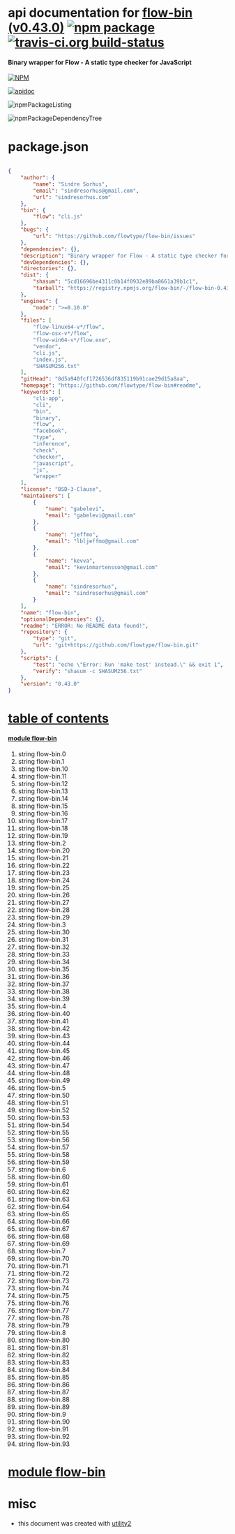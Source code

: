 # api documentation for  [flow-bin (v0.43.0)](https://github.com/flowtype/flow-bin#readme)  [![npm package](https://img.shields.io/npm/v/npmdoc-flow-bin.svg?style=flat-square)](https://www.npmjs.org/package/npmdoc-flow-bin) [![travis-ci.org build-status](https://api.travis-ci.org/npmdoc/node-npmdoc-flow-bin.svg)](https://travis-ci.org/npmdoc/node-npmdoc-flow-bin)
#### Binary wrapper for Flow - A static type checker for JavaScript

[![NPM](https://nodei.co/npm/flow-bin.png?downloads=true)](https://www.npmjs.com/package/flow-bin)

[![apidoc](https://npmdoc.github.io/node-npmdoc-flow-bin/build/screenCapture.buildNpmdoc.browser._2Fhome_2Ftravis_2Fbuild_2Fnpmdoc_2Fnode-npmdoc-flow-bin_2Ftmp_2Fbuild_2Fapidoc.html.png)](https://npmdoc.github.io/node-npmdoc-flow-bin/build/apidoc.html)

![npmPackageListing](https://npmdoc.github.io/node-npmdoc-flow-bin/build/screenCapture.npmPackageListing.svg)

![npmPackageDependencyTree](https://npmdoc.github.io/node-npmdoc-flow-bin/build/screenCapture.npmPackageDependencyTree.svg)



# package.json

```json

{
    "author": {
        "name": "Sindre Sorhus",
        "email": "sindresorhus@gmail.com",
        "url": "sindresorhus.com"
    },
    "bin": {
        "flow": "cli.js"
    },
    "bugs": {
        "url": "https://github.com/flowtype/flow-bin/issues"
    },
    "dependencies": {},
    "description": "Binary wrapper for Flow - A static type checker for JavaScript",
    "devDependencies": {},
    "directories": {},
    "dist": {
        "shasum": "5cd16696be4311c0b14f0932e89ba8661a39b1c1",
        "tarball": "https://registry.npmjs.org/flow-bin/-/flow-bin-0.43.0.tgz"
    },
    "engines": {
        "node": ">=0.10.0"
    },
    "files": [
        "flow-linux64-v*/flow",
        "flow-osx-v*/flow",
        "flow-win64-v*/flow.exe",
        "vendor",
        "cli.js",
        "index.js",
        "SHASUM256.txt"
    ],
    "gitHead": "8d5a940fcf1726536df835119b91cae29d15a8aa",
    "homepage": "https://github.com/flowtype/flow-bin#readme",
    "keywords": [
        "cli-app",
        "cli",
        "bin",
        "binary",
        "flow",
        "facebook",
        "type",
        "inference",
        "check",
        "checker",
        "javascript",
        "js",
        "wrapper"
    ],
    "license": "BSD-3-Clause",
    "maintainers": [
        {
            "name": "gabelevi",
            "email": "gabelevi@gmail.com"
        },
        {
            "name": "jeffmo",
            "email": "lbljeffmo@gmail.com"
        },
        {
            "name": "kevva",
            "email": "kevinmartensson@gmail.com"
        },
        {
            "name": "sindresorhus",
            "email": "sindresorhus@gmail.com"
        }
    ],
    "name": "flow-bin",
    "optionalDependencies": {},
    "readme": "ERROR: No README data found!",
    "repository": {
        "type": "git",
        "url": "git+https://github.com/flowtype/flow-bin.git"
    },
    "scripts": {
        "test": "echo \"Error: Run 'make test' instead.\" && exit 1",
        "verify": "shasum -c SHASUM256.txt"
    },
    "version": "0.43.0"
}
```



# <a name="apidoc.tableOfContents"></a>[table of contents](#apidoc.tableOfContents)

#### [module flow-bin](#apidoc.module.flow-bin)
1.  string <span class="apidocSignatureSpan">flow-bin.</span>0
1.  string <span class="apidocSignatureSpan">flow-bin.</span>1
1.  string <span class="apidocSignatureSpan">flow-bin.</span>10
1.  string <span class="apidocSignatureSpan">flow-bin.</span>11
1.  string <span class="apidocSignatureSpan">flow-bin.</span>12
1.  string <span class="apidocSignatureSpan">flow-bin.</span>13
1.  string <span class="apidocSignatureSpan">flow-bin.</span>14
1.  string <span class="apidocSignatureSpan">flow-bin.</span>15
1.  string <span class="apidocSignatureSpan">flow-bin.</span>16
1.  string <span class="apidocSignatureSpan">flow-bin.</span>17
1.  string <span class="apidocSignatureSpan">flow-bin.</span>18
1.  string <span class="apidocSignatureSpan">flow-bin.</span>19
1.  string <span class="apidocSignatureSpan">flow-bin.</span>2
1.  string <span class="apidocSignatureSpan">flow-bin.</span>20
1.  string <span class="apidocSignatureSpan">flow-bin.</span>21
1.  string <span class="apidocSignatureSpan">flow-bin.</span>22
1.  string <span class="apidocSignatureSpan">flow-bin.</span>23
1.  string <span class="apidocSignatureSpan">flow-bin.</span>24
1.  string <span class="apidocSignatureSpan">flow-bin.</span>25
1.  string <span class="apidocSignatureSpan">flow-bin.</span>26
1.  string <span class="apidocSignatureSpan">flow-bin.</span>27
1.  string <span class="apidocSignatureSpan">flow-bin.</span>28
1.  string <span class="apidocSignatureSpan">flow-bin.</span>29
1.  string <span class="apidocSignatureSpan">flow-bin.</span>3
1.  string <span class="apidocSignatureSpan">flow-bin.</span>30
1.  string <span class="apidocSignatureSpan">flow-bin.</span>31
1.  string <span class="apidocSignatureSpan">flow-bin.</span>32
1.  string <span class="apidocSignatureSpan">flow-bin.</span>33
1.  string <span class="apidocSignatureSpan">flow-bin.</span>34
1.  string <span class="apidocSignatureSpan">flow-bin.</span>35
1.  string <span class="apidocSignatureSpan">flow-bin.</span>36
1.  string <span class="apidocSignatureSpan">flow-bin.</span>37
1.  string <span class="apidocSignatureSpan">flow-bin.</span>38
1.  string <span class="apidocSignatureSpan">flow-bin.</span>39
1.  string <span class="apidocSignatureSpan">flow-bin.</span>4
1.  string <span class="apidocSignatureSpan">flow-bin.</span>40
1.  string <span class="apidocSignatureSpan">flow-bin.</span>41
1.  string <span class="apidocSignatureSpan">flow-bin.</span>42
1.  string <span class="apidocSignatureSpan">flow-bin.</span>43
1.  string <span class="apidocSignatureSpan">flow-bin.</span>44
1.  string <span class="apidocSignatureSpan">flow-bin.</span>45
1.  string <span class="apidocSignatureSpan">flow-bin.</span>46
1.  string <span class="apidocSignatureSpan">flow-bin.</span>47
1.  string <span class="apidocSignatureSpan">flow-bin.</span>48
1.  string <span class="apidocSignatureSpan">flow-bin.</span>49
1.  string <span class="apidocSignatureSpan">flow-bin.</span>5
1.  string <span class="apidocSignatureSpan">flow-bin.</span>50
1.  string <span class="apidocSignatureSpan">flow-bin.</span>51
1.  string <span class="apidocSignatureSpan">flow-bin.</span>52
1.  string <span class="apidocSignatureSpan">flow-bin.</span>53
1.  string <span class="apidocSignatureSpan">flow-bin.</span>54
1.  string <span class="apidocSignatureSpan">flow-bin.</span>55
1.  string <span class="apidocSignatureSpan">flow-bin.</span>56
1.  string <span class="apidocSignatureSpan">flow-bin.</span>57
1.  string <span class="apidocSignatureSpan">flow-bin.</span>58
1.  string <span class="apidocSignatureSpan">flow-bin.</span>59
1.  string <span class="apidocSignatureSpan">flow-bin.</span>6
1.  string <span class="apidocSignatureSpan">flow-bin.</span>60
1.  string <span class="apidocSignatureSpan">flow-bin.</span>61
1.  string <span class="apidocSignatureSpan">flow-bin.</span>62
1.  string <span class="apidocSignatureSpan">flow-bin.</span>63
1.  string <span class="apidocSignatureSpan">flow-bin.</span>64
1.  string <span class="apidocSignatureSpan">flow-bin.</span>65
1.  string <span class="apidocSignatureSpan">flow-bin.</span>66
1.  string <span class="apidocSignatureSpan">flow-bin.</span>67
1.  string <span class="apidocSignatureSpan">flow-bin.</span>68
1.  string <span class="apidocSignatureSpan">flow-bin.</span>69
1.  string <span class="apidocSignatureSpan">flow-bin.</span>7
1.  string <span class="apidocSignatureSpan">flow-bin.</span>70
1.  string <span class="apidocSignatureSpan">flow-bin.</span>71
1.  string <span class="apidocSignatureSpan">flow-bin.</span>72
1.  string <span class="apidocSignatureSpan">flow-bin.</span>73
1.  string <span class="apidocSignatureSpan">flow-bin.</span>74
1.  string <span class="apidocSignatureSpan">flow-bin.</span>75
1.  string <span class="apidocSignatureSpan">flow-bin.</span>76
1.  string <span class="apidocSignatureSpan">flow-bin.</span>77
1.  string <span class="apidocSignatureSpan">flow-bin.</span>78
1.  string <span class="apidocSignatureSpan">flow-bin.</span>79
1.  string <span class="apidocSignatureSpan">flow-bin.</span>8
1.  string <span class="apidocSignatureSpan">flow-bin.</span>80
1.  string <span class="apidocSignatureSpan">flow-bin.</span>81
1.  string <span class="apidocSignatureSpan">flow-bin.</span>82
1.  string <span class="apidocSignatureSpan">flow-bin.</span>83
1.  string <span class="apidocSignatureSpan">flow-bin.</span>84
1.  string <span class="apidocSignatureSpan">flow-bin.</span>85
1.  string <span class="apidocSignatureSpan">flow-bin.</span>86
1.  string <span class="apidocSignatureSpan">flow-bin.</span>87
1.  string <span class="apidocSignatureSpan">flow-bin.</span>88
1.  string <span class="apidocSignatureSpan">flow-bin.</span>89
1.  string <span class="apidocSignatureSpan">flow-bin.</span>9
1.  string <span class="apidocSignatureSpan">flow-bin.</span>90
1.  string <span class="apidocSignatureSpan">flow-bin.</span>91
1.  string <span class="apidocSignatureSpan">flow-bin.</span>92
1.  string <span class="apidocSignatureSpan">flow-bin.</span>93



# <a name="apidoc.module.flow-bin"></a>[module flow-bin](#apidoc.module.flow-bin)



# misc
- this document was created with [utility2](https://github.com/kaizhu256/node-utility2)
